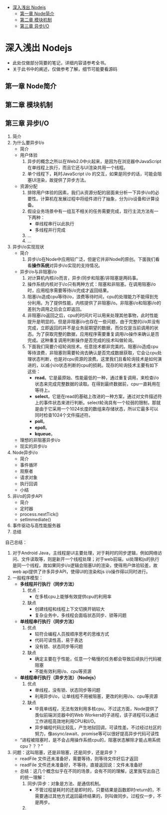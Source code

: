 <!-- TOC -->

- [深入浅出 Nodejs](#深入浅出-nodejs)
    - [第一章 Node简介](#第一章-node简介)
    - [第二章 模块机制](#第二章-模块机制)
    - [第三章 异步I/O](#第三章-异步io)

<!-- /TOC -->

# 深入浅出 Nodejs

- 此处仅做部分简要的笔记，详细内容请参考全书。
- 关于此书中的阐述，仅做参考了解，细节可能要看源码

## 第一章 Node简介

## 第二章 模块机制

## 第三章 异步I/O

1. 简介
2. 为什么要异步I/o
    - 简介
    - 用户体验
        1. 异步的概念之所以在Web2.0中火起来，是因为在浏览器中JavaScript在单线程上执行，而且它还与UI渲染共用一个线程。
        2. 单个线程下，耗时JavaScript i/o 的交互，如果是同步的话，可能会阻塞UI渲染，故提供了异步方法。
    - 资源分配
        1. 排除用户体验的因素，我们从资源分配的层面来分析一下异步i/o的必要性。计算机在发展过程中将组件进行了抽象，分为i/o设备和计算设备。
        2. 假设业务场景中有一组互不相关的任务需要完成，现行主流方法有一下两种：
            - 单线程串行以此执行
            - 多线程并行完成
        3. ...
        4. ...
3. 异步i/o实现现状
    - 简介
        1. 异步i/o在Node中应用较广泛，但是它并非Node的原创。下面我们看看**操作系统**对异步i/o实现的支持情况。
    - 异步i/o与非阻塞i/o
        1. 对计算机内核i/o而言，异步/同步和阻塞/非阻塞是两码事。
        2. 操作系统内核对于i/o只有两种方式：阻塞和非阻塞。在调用阻塞i/o时，应用程序需要等待i/o完成才返回结果。
        3. 阻塞i/o造成cpu等待i/o，浪费等待时间，cpu的处理能力不能得到充分利用。为了提供性能，内核提供了非阻塞i/o。非阻塞i/o和阻塞i/o的差别为调用之后会立即返回。
        4. 非阻塞i/o返回之后，cpu的时间片可以用来处理其他事物，此时性能提升是明显的。但是非阻塞i/o也存在一些问题，由于完整的i/o并没有完成，立即返回的并不是业务层期望的数据，而仅仅是当前调用的状态。为了获取完整的数据，应用程序需要重复调用i/o操作来确认是否完成。这种重复调用判断操作是否完成的技术叫做轮询。
        5. 下面我们简要介绍轮询技术。任意技术都非完美的。阻塞i/o造成cpu等待浪费，非阻塞则需要轮询去确认是否完成数据获取，它会让cpu处理状态判断，也是对cpu资源的浪费。这里我们且看轮询技术是如何演进的，以减小i/o状态判断的cpu的损耗。现存的轮询技术主要有如下这些：
            - **read**。它是最原始、性能最低的一种，通过重复调用，来检查i/o状态来完成完整数据的读取。在得到最终数据前，cpu一直耗用在等待上。
            - **select**。它是在read的基础上改进的一种方案，通过对文件描述符上的事件状态来进行判断。select轮询具有一个较弱的限制，那就是由于它采用一个1024长度的数组来存储状态，所以它最多可以同时检查1024个文件描述符。
            - **poll**。
            - **epoll**。
            - **kqueue**。
    - 理想的非阻塞异步i/o
    - 现实的异步i/o
4. Node异步i/o
    - 简介
    - 事件循环
    - 观察者
    - 请求对象
    - 执行回调
    - 小结
5. 非i/o的异步API
    - 简介
    - 定时器
    - process.nextTick()
    - setImmediate()
6. 事件驱动与高性能服务器
7. 总结


自己总结：
1. 对于Android Java，主线程是UI主要处理，对于耗时的同步逻辑，例如网络访问、文件读取等，则是新开一个线程处理；对于web前端，ui处理和js的执行是同一个线程，故如果同步i/o逻辑会阻塞UI的渲染，使得用户体验较差，故web api提供了许多异步API，使得UI的渲染和js i/o操作得以同时进行。
2. 一般程序模型：
    - **多线程并行执行（同步方法）**
        1. 优点：
            - 在多核cpu上能够有效提供cpu的利用率
        2. 缺点
            - 创建线程和线程上下文切换开销较大
            - 复杂业务中，多线程会面临状态同步、锁等问题
    - **单线程串行执行（同步方法）**
        1. 优点
            - 较符合编程人员按顺序思考的思维方式
            - 代码可读性高，易于表达
            - 没有锁、状态同步等问题
        2. 缺点
            - 确定主要在于性能，任意一个略慢的任务都会导致后续执行代码被阻塞
            - 不能有效利用i/o、cpu等资源
    - **单线程串行执行（异步方法）（Nodejs）**
        1. 优点
            - 单线程，没有锁、状态同步等问题
            - 利用异步i/o，让单线程不用被阻塞，更改的利用i/o、cpu等资源
        2. 缺点
            - 毕竟单线程，无法有效利用多核cpu，不过这方面，Node提供了类似前端浏览器中的Web Workers的子进程，该子进程可以通过工作进程高效地利用CPU和I/O。
            - 异步编程代码比较乱，产生地狱回调，可读性差。不过经过社区的努力，像async/await、promise等可以很好提高异步代码可读性
    - “进程被阻塞时，是不会占用操作系统cpu的，阻塞状态解除才能占用系统cpu？？？”
3. 问题：这叫阻塞，还是非阻塞，还是同步，还是异步？
    - readFile 文件还未准备好，需要等待，则等待文件好后才返回
    - readFile 文件还未准备好，不等待，直接返回说：文件未准备好
    - 总结：这几个概念似乎在不同的场景，会有不同的理解，这里我写出自己的统一理解：
        1. 同步/异步：对象是方法、是通信机制。
            - 不管过程是耗时的还是即时的，只要结果是函数即时return的，不需要通过其他方式返回最终结果的，则叫做同步。过程仅一步，不是两步。
        2. 
    